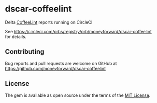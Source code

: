 # dscar-coffeelint

Delta [CoffeeLint](http://www.coffeelint.org) reports running on CircleCI

See https://circleci.com/orbs/registry/orb/moneyforward/dscar-coffeelint for details.

## Contributing
Bug reports and pull requests are welcome on GitHub at https://github.com/moneyforward/dscar-coffeelint

## License
The gem is available as open source under the terms of the [MIT License](https://opensource.org/licenses/MIT).
